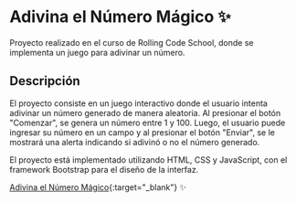 # Adivina el Número Mágico ✨
Proyecto realizado en el curso de Rolling Code School, donde se implementa un juego para adivinar un número.
## Descripción
El proyecto consiste en un juego interactivo donde el usuario intenta adivinar un número generado de manera aleatoria. Al presionar el botón "Comenzar", se genera un número entre 1 y 100. Luego, el usuario puede ingresar su número en un campo y al presionar el botón "Enviar", se le mostrará una alerta indicando si adivinó o no el número generado.

El proyecto está implementado utilizando HTML, CSS y JavaScript, con el framework Bootstrap para el diseño de la interfaz.

[Adivina el Número Mágico](https://adivina-numero-magico.netlify.app/){:target="_blank"} ✨
